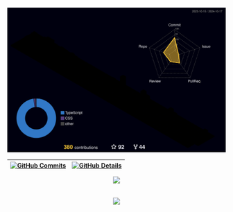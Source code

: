 ![Status](./profile-3d-contrib/profile-night-rainbow.svg)

| [![GitHub Commits](http://github-profile-summary-cards.vercel.app/api/cards/productive-time?username=LucasLevingston&theme=dracula&utcOffset=-3)](https://github.com/vn7n24fzkq/github-profile-summary-cards) | [![GitHub Details](http://github-profile-summary-cards.vercel.app/api/cards/profile-details?username=LucasLevingston&theme=dracula)](https://github.com/vn7n24fzkq/github-profile-summary-cards) |
| ------------------------------------------------------------------------------------------------------------------------------------------------------------------------------------------------------------- | ------------------------------------------------------------------------------------------------------------------------------------------------------------------------------------------------ |

  <div align="center" >
<a href="https://skillicons.dev"   >
  <img src="https://skillicons.dev/icons?i=javascript,typescript,react,next,tailwind,nodejs,express,vite,docker,figma,github,graphql,postman,vercel,vite,bootstrap,mongodb,postgres,mysql,prisma,sequelize,git,github,vscode,css,html,vitest,firebase,sequelize" />
</a>
  <br />
	  <source media="(prefers-color-scheme: dark)"  srcset="https://raw.githubusercontent.com/LucasLevingston/LucasLevingston/output-3d-contrib/night.svg" />

  </div>

##

   <div align="center" >
     <img src="https://github-profile-trophy.vercel.app/?username=LucasLevingston&row=1&column=6&theme=dracula&margin-w=15&margin-h=15"/>
  </div>
